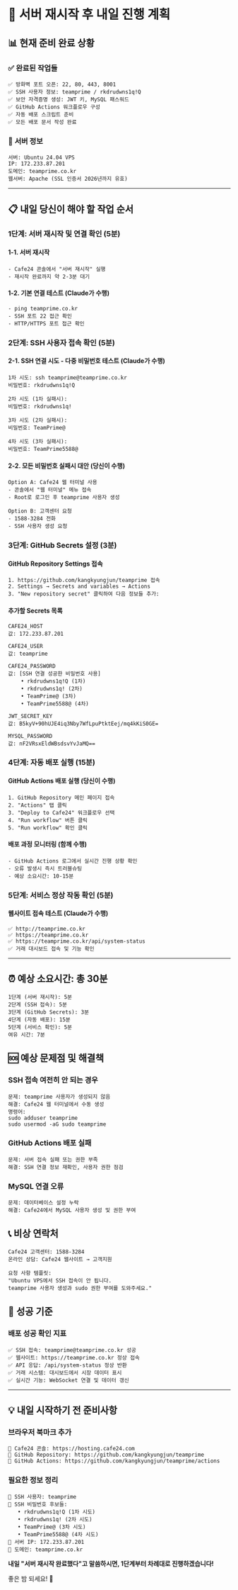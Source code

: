 # 🚀 서버 재시작 후 내일 진행 계획

## 📊 **현재 준비 완료 상황**

### ✅ **완료된 작업들**
```
✅ 방화벽 포트 오픈: 22, 80, 443, 8001
✅ SSH 사용자 정보: teamprime / rkdrudwns1q!Q
✅ 보안 자격증명 생성: JWT 키, MySQL 패스워드
✅ GitHub Actions 워크플로우 구성
✅ 자동 배포 스크립트 준비
✅ 모든 배포 문서 작성 완료
```

### 🎯 **서버 정보**
```
서버: Ubuntu 24.04 VPS
IP: 172.233.87.201
도메인: teamprime.co.kr
웹서버: Apache (SSL 인증서 2026년까지 유효)
```

---

## 📋 **내일 당신이 해야 할 작업 순서**

### **1단계: 서버 재시작 및 연결 확인 (5분)**

#### 1-1. 서버 재시작
```
- Cafe24 콘솔에서 "서버 재시작" 실행
- 재시작 완료까지 약 2-3분 대기
```

#### 1-2. 기본 연결 테스트 (Claude가 수행)
```
- ping teamprime.co.kr
- SSH 포트 22 접근 확인
- HTTP/HTTPS 포트 접근 확인
```

### **2단계: SSH 사용자 접속 확인 (5분)**

#### 2-1. SSH 연결 시도 - 다중 비밀번호 테스트 (Claude가 수행)
```
1차 시도: ssh teamprime@teamprime.co.kr
비밀번호: rkdrudwns1q!Q

2차 시도 (1차 실패시): 
비밀번호: rkdrudwns1q!

3차 시도 (2차 실패시):
비밀번호: TeamPrime@

4차 시도 (3차 실패시):
비밀번호: TeamPrime5588@
```

#### 2-2. 모든 비밀번호 실패시 대안 (당신이 수행)
```
Option A: Cafe24 웹 터미널 사용
- 콘솔에서 "웹 터미널" 메뉴 접속
- Root로 로그인 후 teamprime 사용자 생성

Option B: 고객센터 요청
- 1588-3284 전화
- SSH 사용자 생성 요청
```

### **3단계: GitHub Secrets 설정 (3분)**

#### GitHub Repository Settings 접속
```
1. https://github.com/kangkyungjun/teamprime 접속
2. Settings → Secrets and variables → Actions
3. "New repository secret" 클릭하여 다음 정보들 추가:
```

#### 추가할 Secrets 목록
```
CAFE24_HOST
값: 172.233.87.201

CAFE24_USER  
값: teamprime

CAFE24_PASSWORD
값: [SSH 연결 성공한 비밀번호 사용]
    • rkdrudwns1q!Q (1차)
    • rkdrudwns1q! (2차)  
    • TeamPrime@ (3차)
    • TeamPrime5588@ (4차)

JWT_SECRET_KEY
값: B5kyV+90hUJE4iq3Nby7WfLpuPtktEej/mq4kKiS0GE=

MYSQL_PASSWORD
값: nF2VRsxEldWBsdsvYvJaMQ==
```

### **4단계: 자동 배포 실행 (15분)**

#### GitHub Actions 배포 실행 (당신이 수행)
```
1. GitHub Repository 메인 페이지 접속
2. "Actions" 탭 클릭
3. "Deploy to Cafe24" 워크플로우 선택
4. "Run workflow" 버튼 클릭
5. "Run workflow" 확인 클릭
```

#### 배포 과정 모니터링 (함께 수행)
```
- GitHub Actions 로그에서 실시간 진행 상황 확인
- 오류 발생시 즉시 트러블슈팅
- 예상 소요시간: 10-15분
```

### **5단계: 서비스 정상 작동 확인 (5분)**

#### 웹사이트 접속 테스트 (Claude가 수행)
```
✅ http://teamprime.co.kr
✅ https://teamprime.co.kr  
✅ https://teamprime.co.kr/api/system-status
✅ 거래 대시보드 접속 및 기능 확인
```

---

## ⏰ **예상 소요시간: 총 30분**

```
1단계 (서버 재시작): 5분
2단계 (SSH 접속): 5분  
3단계 (GitHub Secrets): 3분
4단계 (자동 배포): 15분
5단계 (서비스 확인): 5분
여유 시간: 7분
```

## 🆘 **예상 문제점 및 해결책**

### **SSH 접속 여전히 안 되는 경우**
```
문제: teamprime 사용자가 생성되지 않음
해결: Cafe24 웹 터미널에서 수동 생성
명령어: 
sudo adduser teamprime
sudo usermod -aG sudo teamprime
```

### **GitHub Actions 배포 실패**
```
문제: 서버 접속 실패 또는 권한 부족
해결: SSH 연결 정보 재확인, 사용자 권한 점검
```

### **MySQL 연결 오류**
```
문제: 데이터베이스 설정 누락
해결: Cafe24에서 MySQL 사용자 생성 및 권한 부여
```

## 📞 **비상 연락처**

```
Cafe24 고객센터: 1588-3284
온라인 상담: Cafe24 웹사이트 → 고객지원

요청 사항 템플릿:
"Ubuntu VPS에서 SSH 접속이 안 됩니다. 
teamprime 사용자 생성과 sudo 권한 부여를 도와주세요."
```

## 🎯 **성공 기준**

### **배포 성공 확인 지표**
```
✅ SSH 접속: teamprime@teamprime.co.kr 성공
✅ 웹사이트: https://teamprime.co.kr 정상 접속
✅ API 응답: /api/system-status 정상 반환
✅ 거래 시스템: 대시보드에서 시장 데이터 표시
✅ 실시간 기능: WebSocket 연결 및 데이터 갱신
```

---

## 💡 **내일 시작하기 전 준비사항**

### **브라우저 북마크 추가**
```
🔗 Cafe24 콘솔: https://hosting.cafe24.com
🔗 GitHub Repository: https://github.com/kangkyungjun/teamprime  
🔗 GitHub Actions: https://github.com/kangkyungjun/teamprime/actions
```

### **필요한 정보 정리**
```
📝 SSH 사용자: teamprime
📝 SSH 비밀번호 후보들:
   • rkdrudwns1q!Q (1차 시도)
   • rkdrudwns1q! (2차 시도)
   • TeamPrime@ (3차 시도)  
   • TeamPrime5588@ (4차 시도)
📝 서버 IP: 172.233.87.201
📝 도메인: teamprime.co.kr
```

**내일 "서버 재시작 완료했다"고 말씀하시면, 1단계부터 차례대로 진행하겠습니다!**

좋은 밤 되세요! 🌙
